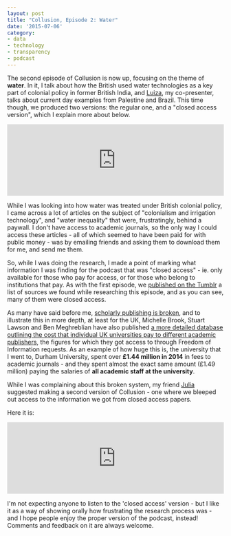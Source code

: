 ```yaml
---
layout: post
title: "Collusion, Episode 2: Water"
date: '2015-07-06'
category:
- data
- technology
- transparency
- podcast
---
```


The second episode of Collusion is now up, focusing on the theme of **water**. In it, I talk about how the British used water technologies as a key part of colonial policy in former British India, and [Luiza](https://twitter.com/luizaprado), my co-presenter, talks about current day examples from Palestine and Brazil. This time though, we produced two versions: the regular one, and a "closed access version", which I explain more about below.

<iframe width="100%" height="166" scrolling="no" frameborder="no" src="https://w.soundcloud.com/player/?url=https%3A//api.soundcloud.com/tracks/213455058&amp;color=ff5500&amp;auto_play=false&amp;hide_related=false&amp;show_comments=true&amp;show_user=true&amp;show_reposts=false"></iframe>

<!--more-->

While I was looking into how water was treated under British colonial policy, I came across a lot of articles on the subject of "colonialism and irrigation technology", and "water inequality" that were, frustratingly, behind a paywall. I don't have access to academic journals, so the only way I could access these articles - all of which seemed to have been paid for with public money - was by emailing friends and asking them to download them for me, and send me them.

So, while I was doing the research, I made a point of marking what information I was finding for the podcast that was "closed access" - ie. only available for those who pay for access, or for those who belong to institutions that pay. As with the first episode, we [published on the Tumblr](http://collusionpodcast.tumblr.com/post/123357370759/episode-2-water-research-and-links) a list of sources we found while researching this episode, and as you can see, many of them were closed access. 

As many have said before me, [scholarly publishing is broken](http://blogs.lse.ac.uk/impactofsocialsciences/2012/07/11/scholarly-publishing-broken-guerrilla-self-publishing/), and to illustrate this in more depth, at least for the UK, Michelle Brook, Stuart Lawson and Ben Meghreblian have also published [a more detailed database outlining the cost that individual UK universities pay to different academic publishers](http://figshare.com/articles/Journal_subscription_costs_FOIs_to_UK_universities/1186832), the figures for which they got access to through Freedom of Information requests. As an example of how huge this is, the university that I went to, Durham University, spent over **£1.44 million in 2014** in fees to academic journals - and they spent almost the exact same amount (£1.49 million) paying the salaries of **all academic staff at the university**.

While I was complaining about this broken system, my friend [Julia](https://twitter.com/j_kloiber) suggested making a second version of Collusion - one where we bleeped out access to the information we got from closed access papers. 

Here it is: 

<iframe width="100%" height="166" scrolling="no" frameborder="no" src="https://w.soundcloud.com/player/?url=https%3A//api.soundcloud.com/tracks/213455962&amp;color=ff5500&amp;auto_play=false&amp;hide_related=false&amp;show_comments=true&amp;show_user=true&amp;show_reposts=false"></iframe>

I'm not expecting anyone to listen to the 'closed access' version - but I like it as a way of showing orally how frustrating the research process was - and I hope people enjoy the proper version of the podcast, instead! Comments and feedback on it are always welcome.

